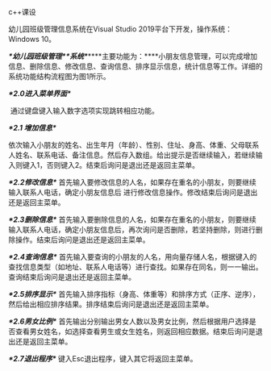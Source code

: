 c++课设

幼儿园班级管理信息系统在Visual Studio 2019平台下开发，操作系统：Windows 10。



***\*幼儿园班级管理\*******\*系统\*******\*主要功能为：\****小朋友信息管理，可以完成增加信息、删除信息、修改信息、查询信息、排序显示信息，统计信息等工作。详细的系统功能结构流程图为图1所示。

***\*2.0进入菜单界面\****

​    通过键盘键入输入数字选项实现跳转相应功能。

***\*2.1 增加信息\**** 

依次输入小朋友的姓名、出生年月（年龄）、性别、住址、身高、体重、父母联系人姓名、联系电话、备注信息。然后存入数组。给出提示是否继续输入，若继续输入则键入1，否则键入2。结束后询问是退出还是返回主菜单。

***\*2.2修改信息\**** 首先输入要修改信息的人名，如果存在重名的小朋友，则要继续输入联系人电话，确定小朋友信息后 进行修改信息操作。修改结束后询问是退出还是返回主菜单。

***\*2.3删除信息\**** 首先输入要删除信息的人名，如果存在重名的小朋友，则要继续输入联系人电话，确定小朋友信息后，再次询问是否删除，若坚持删除，则进行删除操作。结束后询问是退出还是返回主菜单。

***\*2.4查询信息\**** 首先输入要查询的小朋友的人名，用向量存储人名，根据键入的查找信息类型（如地址、联系人电话等）进行查找。如果存在同名，则一一输出。查询结束后询问是退出还是返回主菜单。

***\*2.5排序显示\**** 首先输入排序指标（身高、体重等）和排序方式（正序、逆序），然后给出相应排序结果。排序结束后询问是退出还是返回主菜单。

***\*2.6男女比例\**** 首先输出分别输出男女人数以及男女比例，然后根据用户选择是否查看男女姓名，如选择查看男生或女生姓名，则返回相应数据。结束后询问是退出还是返回主菜单。

***\*2.7退出程序\**** 键入Esc退出程序，键入其它将返回主菜单。